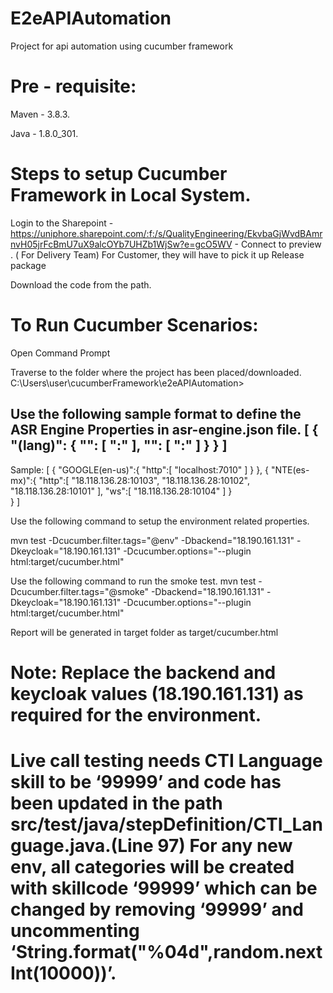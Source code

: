 # E2eAPIAutomation

Project for api automation using cucumber framework

# Pre - requisite:

Maven - 3.8.3.

Java -  1.8.0_301.

# Steps to setup Cucumber Framework in Local System.

Login to the Sharepoint -https://uniphore.sharepoint.com/:f:/s/QualityEngineering/EkvbaGjWvdBAmrnvH05jrFcBmU7uX9alcOYb7UHZb1WjSw?e=gcO5WV - Connect to preview . ( For Delivery Team)  For Customer, they will have to pick it up Release package 

Download the code from the path.

 

# To Run Cucumber Scenarios:

Open Command Prompt

Traverse to the folder where the project has been placed/downloaded. C:\Users\user\cucumberFramework\e2eAPIAutomation>

Use the following sample format to define the ASR Engine Properties in asr-engine.json file.
[
	{
		"<ENGINE>(lang)": {
			"<protocol1>": [
				"<ip>:<port>"
			],
			"<protocol2>": [
				"<ip>:<port>"
			]
		}
	}
]
------------------------------------------------------------------------------
Sample:
[
{
    "GOOGLE(en-us)":{
                "http":[
                    "localhost:7010"
                        ]
                    }
 },
 {
    "NTE(es-mx)":{
            "http":[
                "18.118.136.28:10103",
                "18.118.136.28:10102",
                "18.118.136.28:10101"
                  ],
             "ws":[
                 "18.118.136.28:10104"
                 ]
              }    
  }
]

Use the following command to setup the environment related properties.

mvn test -Dcucumber.filter.tags="@env" -Dbackend="18.190.161.131" -Dkeycloak="18.190.161.131" -Dcucumber.options="--plugin html:target/cucumber.html"

Use the following command to run the smoke test. 
mvn test -Dcucumber.filter.tags="@smoke" -Dbackend="18.190.161.131" -Dkeycloak="18.190.161.131" -Dcucumber.options="--plugin html:target/cucumber.html"

Report will be generated in target folder as target/cucumber.html

 

# Note: Replace the backend and keycloak values (18.190.161.131) as required for the environment.

# Live call testing needs CTI Language skill to be ‘99999’ and code has been updated in the path src/test/java/stepDefinition/CTI_Language.java.(Line 97) For any new env, all categories will be created with skillcode ‘99999’ which can be changed by removing ‘99999’ and uncommenting ‘String.format("%04d",random.nextInt(10000))’.
